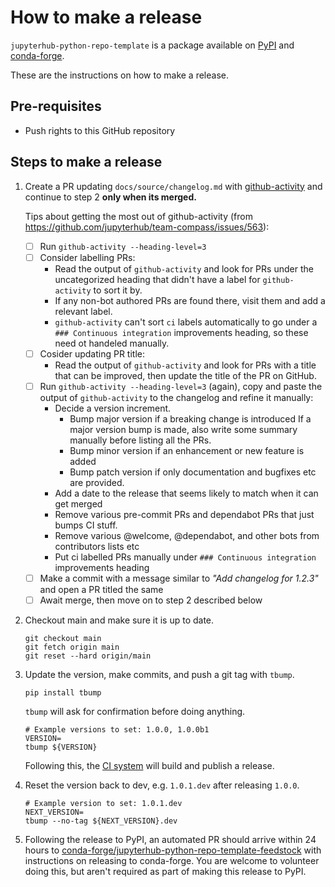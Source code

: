 <!---
# --- MUST ADAPT THIS FILE FOR YOUR PROJECT ---
# --- Instructions below ---
#
# * Search and replace `jupyterhub-python-repo-template` with the name of your repository
--->

# How to make a release

`jupyterhub-python-repo-template` is a package available on [PyPI] and
[conda-forge].

These are the instructions on how to make a release.

## Pre-requisites

- Push rights to this GitHub repository

## Steps to make a release

1. Create a PR updating `docs/source/changelog.md` with [github-activity] and
   continue to step 2 **only when its merged.**

   Tips about getting the most out of github-activity (from https://github.com/jupyterhub/team-compass/issues/563):

   - [ ] Run `github-activity --heading-level=3`
   - [ ] Consider labelling PRs:
     - Read the output of `github-activity` and look for PRs under the uncategorized heading
       that didn't have a label for `github-activity` to sort it by.
     - If any non-bot authored PRs are found there, visit them and add a relevant label.
     - `github-activity` can't sort `ci` labels automatically to go under a `### Continuous integration` improvements heading,
       so these need ot handeled manually.
   - [ ] Cosider updating PR title:
     - Read the output of `github-activity` and look for PRs with a title that can be improved,
       then update the title of the PR on GitHub.
   - [ ] Run `github-activity --heading-level=3` (again),
         copy and paste the output of `github-activity` to the changelog and refine it manually:
     - Decide a version increment.
       - Bump major version if a breaking change is introduced
         If a major version bump is made, also write some summary manually before listing all the PRs.
       - Bump minor version if an enhancement or new feature is added
       - Bump patch version if only documentation and bugfixes etc are provided.
     - Add a date to the release that seems likely to match when it can get merged
     - Remove various pre-commit PRs and dependabot PRs that just bumps CI stuff.
     - Remove various @welcome, @dependabot, and other bots from contributors lists etc
     - Put ci labelled PRs manually under `### Continuous integration` improvements heading
   - [ ] Make a commit with a message similar to _"Add changelog for 1.2.3"_ and open a PR titled the same
   - [ ] Await merge, then move on to step 2 described below

2. Checkout main and make sure it is up to date.

   ```shell
   git checkout main
   git fetch origin main
   git reset --hard origin/main
   ```

3. Update the version, make commits, and push a git tag with `tbump`.

   ```shell
   pip install tbump
   ```

   `tbump` will ask for confirmation before doing anything.

   ```shell
   # Example versions to set: 1.0.0, 1.0.0b1
   VERSION=
   tbump ${VERSION}
   ```

   Following this, the [CI system] will build and publish a release.

4. Reset the version back to dev, e.g. `1.0.1.dev` after releasing `1.0.0`.

   ```shell
   # Example version to set: 1.0.1.dev
   NEXT_VERSION=
   tbump --no-tag ${NEXT_VERSION}.dev
   ```

5. Following the release to PyPI, an automated PR should arrive within 24 hours
   to [conda-forge/jupyterhub-python-repo-template-feedstock] with instructions
   on releasing to conda-forge. You are welcome to volunteer doing this, but
   aren't required as part of making this release to PyPI.

[github-activity]: https://github.com/executablebooks/github-activity
[pypi]: https://pypi.org/project/jupyterhub-python-repo-template/
[conda-forge]: https://anaconda.org/conda-forge/jupyterhub-python-repo-template
[conda-forge/jupyterhub-python-repo-template-feedstock]: https://github.com/conda-forge/jupyterhub-python-repo-template-feedstock
[ci system]: https://github.com/jupyterhub/jupyterhub-python-repo-template/actions/workflows/release.yaml
